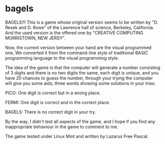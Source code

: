 # bagels
BAGELS!!! This is a game whose original version seems to be written by "D. Resek and D. Rowe" of the Lawrence hall of science, Berkeley, California. And the used version is the offered one by "CREATIVE COMPUTING MORRISTOWN, NEW JERSY".

Now, the current version between your hand are the visual programmed one, We converted it from the command-line style of traditional BASIC programming language to the visual programming style.

The idea of the game is that the computer will generate a number consisting of 3 digits and there is no two digits the same, each digit is unique, and you have 20 chances to guess the number, through your trying the computer will give you some aids, three words showing some solutions in your tries:

PICO: One digit is correct but in a wrong place.
 
FERMI: One digit is correct and in the correct place.
 
BAGELS: There is no correct digit in your try.

By the way, I didn't test all aspects of the game, and I hope if you find any inappropriate behaviour in the game to comment to me.

The game tested under Linux Mint and written by Lazarus Free Pascal.
